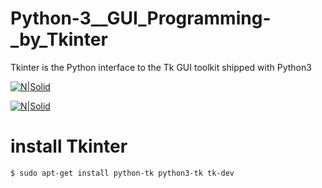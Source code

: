 # Python-3__GUI_Programming-_by_Tkinter
Tkinter is the Python interface to the Tk GUI toolkit shipped with Python3

[![N|Solid](https://drive.google.com/uc?id=188X9uTU1_VT7TBu4wpnnIvmPizPxSTze)](https://www.facebook.com/harish.kumawat.9638)

[![N|Solid](https://drive.google.com/uc?id=1DXFNnlU789tG8k6Ag28sQaLvmipyCzl4)](https://www.facebook.com/harish.kumawat.9638)

# install Tkinter 

```sh
$ sudo apt-get install python-tk python3-tk tk-dev

```


